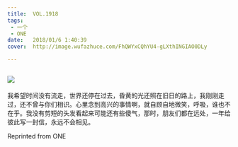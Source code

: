 ```yaml
---
title:	VOL.1918
tags:
 - 一个
 - ONE
date:	2018/01/6 1:40:39
cover:	http://image.wufazhuce.com/FhQWYxCQhYU4-gLXthINGIAO0DLy

---
```

![](http://image.wufazhuce.com/FhQWYxCQhYU4-gLXthINGIAO0DLy)
---

我希望时间没有流走，世界还停在过去，昏黄的光还照在旧日的路上，我刚刚走过，还不曾与你们相识。心里念到高兴的事情啊，就自顾自地微笑，呼吸，谁也不在乎。我没有剪短的头发看起来可能还有些傻气，那时，朋友们都在远处，一年给彼此写一封信，永远不会相见。
 
Reprinted from ONE
